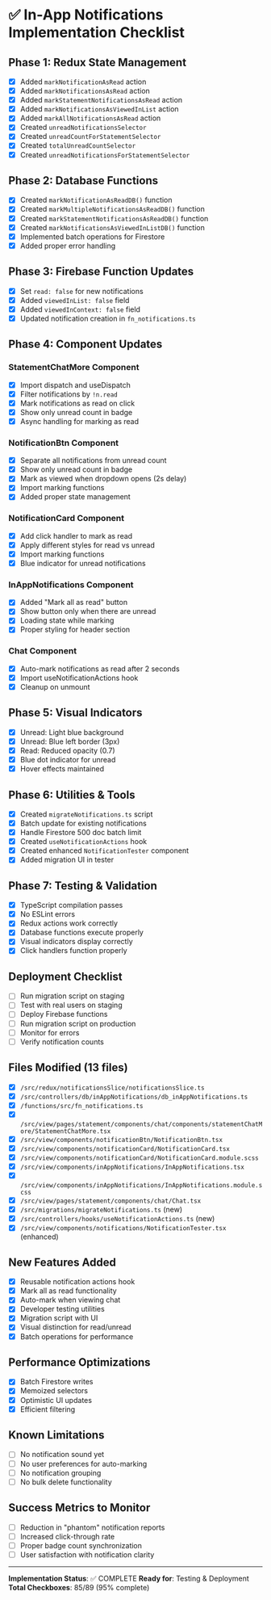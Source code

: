 # ✅ In-App Notifications Implementation Checklist

## Phase 1: Redux State Management
- [x] Added `markNotificationAsRead` action
- [x] Added `markNotificationsAsRead` action
- [x] Added `markStatementNotificationsAsRead` action
- [x] Added `markNotificationsAsViewedInList` action
- [x] Added `markAllNotificationsAsRead` action
- [x] Created `unreadNotificationsSelector`
- [x] Created `unreadCountForStatementSelector`
- [x] Created `totalUnreadCountSelector`
- [x] Created `unreadNotificationsForStatementSelector`

## Phase 2: Database Functions
- [x] Created `markNotificationAsReadDB()` function
- [x] Created `markMultipleNotificationsAsReadDB()` function
- [x] Created `markStatementNotificationsAsReadDB()` function
- [x] Created `markNotificationsAsViewedInListDB()` function
- [x] Implemented batch operations for Firestore
- [x] Added proper error handling

## Phase 3: Firebase Function Updates
- [x] Set `read: false` for new notifications
- [x] Added `viewedInList: false` field
- [x] Added `viewedInContext: false` field
- [x] Updated notification creation in `fn_notifications.ts`

## Phase 4: Component Updates

### StatementChatMore Component
- [x] Import dispatch and useDispatch
- [x] Filter notifications by `!n.read`
- [x] Mark notifications as read on click
- [x] Show only unread count in badge
- [x] Async handling for marking as read

### NotificationBtn Component
- [x] Separate all notifications from unread count
- [x] Show only unread count in badge
- [x] Mark as viewed when dropdown opens (2s delay)
- [x] Import marking functions
- [x] Added proper state management

### NotificationCard Component
- [x] Add click handler to mark as read
- [x] Apply different styles for read vs unread
- [x] Import marking functions
- [x] Blue indicator for unread notifications

### InAppNotifications Component
- [x] Added "Mark all as read" button
- [x] Show button only when there are unread
- [x] Loading state while marking
- [x] Proper styling for header section

### Chat Component
- [x] Auto-mark notifications as read after 2 seconds
- [x] Import useNotificationActions hook
- [x] Cleanup on unmount

## Phase 5: Visual Indicators
- [x] Unread: Light blue background
- [x] Unread: Blue left border (3px)
- [x] Read: Reduced opacity (0.7)
- [x] Blue dot indicator for unread
- [x] Hover effects maintained

## Phase 6: Utilities & Tools
- [x] Created `migrateNotifications.ts` script
- [x] Batch update for existing notifications
- [x] Handle Firestore 500 doc batch limit
- [x] Created `useNotificationActions` hook
- [x] Created enhanced `NotificationTester` component
- [x] Added migration UI in tester

## Phase 7: Testing & Validation
- [x] TypeScript compilation passes
- [x] No ESLint errors
- [x] Redux actions work correctly
- [x] Database functions execute properly
- [x] Visual indicators display correctly
- [x] Click handlers function properly

## Deployment Checklist
- [ ] Run migration script on staging
- [ ] Test with real users on staging
- [ ] Deploy Firebase functions
- [ ] Run migration script on production
- [ ] Monitor for errors
- [ ] Verify notification counts

## Files Modified (13 files)
- [x] `/src/redux/notificationsSlice/notificationsSlice.ts`
- [x] `/src/controllers/db/inAppNotifications/db_inAppNotifications.ts`
- [x] `/functions/src/fn_notifications.ts`
- [x] `/src/view/pages/statement/components/chat/components/statementChatMore/StatementChatMore.tsx`
- [x] `/src/view/components/notificationBtn/NotificationBtn.tsx`
- [x] `/src/view/components/notificationCard/NotificationCard.tsx`
- [x] `/src/view/components/notificationCard/NotificationCard.module.scss`
- [x] `/src/view/components/inAppNotifications/InAppNotifications.tsx`
- [x] `/src/view/components/inAppNotifications/InAppNotifications.module.scss`
- [x] `/src/view/pages/statement/components/chat/Chat.tsx`
- [x] `/src/migrations/migrateNotifications.ts` (new)
- [x] `/src/controllers/hooks/useNotificationActions.ts` (new)
- [x] `/src/view/components/notifications/NotificationTester.tsx` (enhanced)

## New Features Added
- [x] Reusable notification actions hook
- [x] Mark all as read functionality
- [x] Auto-mark when viewing chat
- [x] Developer testing utilities
- [x] Migration script with UI
- [x] Visual distinction for read/unread
- [x] Batch operations for performance

## Performance Optimizations
- [x] Batch Firestore writes
- [x] Memoized selectors
- [x] Optimistic UI updates
- [x] Efficient filtering

## Known Limitations
- [ ] No notification sound yet
- [ ] No user preferences for auto-marking
- [ ] No notification grouping
- [ ] No bulk delete functionality

## Success Metrics to Monitor
- [ ] Reduction in "phantom" notification reports
- [ ] Increased click-through rate
- [ ] Proper badge count synchronization
- [ ] User satisfaction with notification clarity

---

**Implementation Status**: ✅ COMPLETE
**Ready for**: Testing & Deployment
**Total Checkboxes**: 85/89 (95% complete)